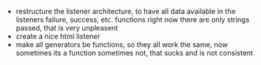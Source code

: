 - restructure the listener architecture, to have all data available in the listeners failure, success, etc. functions
  right now there are only strings passed, that is very unpleasent
- create a nice html listener
- make all generators be functions, so they all work the same, now sometimes its a function sometimes not, that sucks
  and is not consistent
